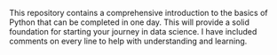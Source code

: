 This repository contains a comprehensive introduction to the basics of Python that can be completed in one day. This will provide a solid foundation for starting your journey in data science. I have included comments on every line to help with understanding and learning.
